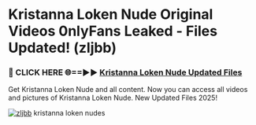# Kristanna Loken Nude Original Videos 0nlyFans Leaked - Files Updated! (zljbb)

<h3>🔴 CLICK HERE 🌐==►► <a href="https://tinyurl.com/yc6ubb5a" rel="nofollow">Kristanna Loken Nude Updated Files</a></h3>

Get Kristanna Loken Nude and all content. Now you can access all videos and pictures of Kristanna Loken Nude. New Updated Files 2025!

[![zljbb](https://i.imgur.com/7eu0CRL.gif)](https://tinyurl.com/yc6ubb5a)
kristanna loken nudes